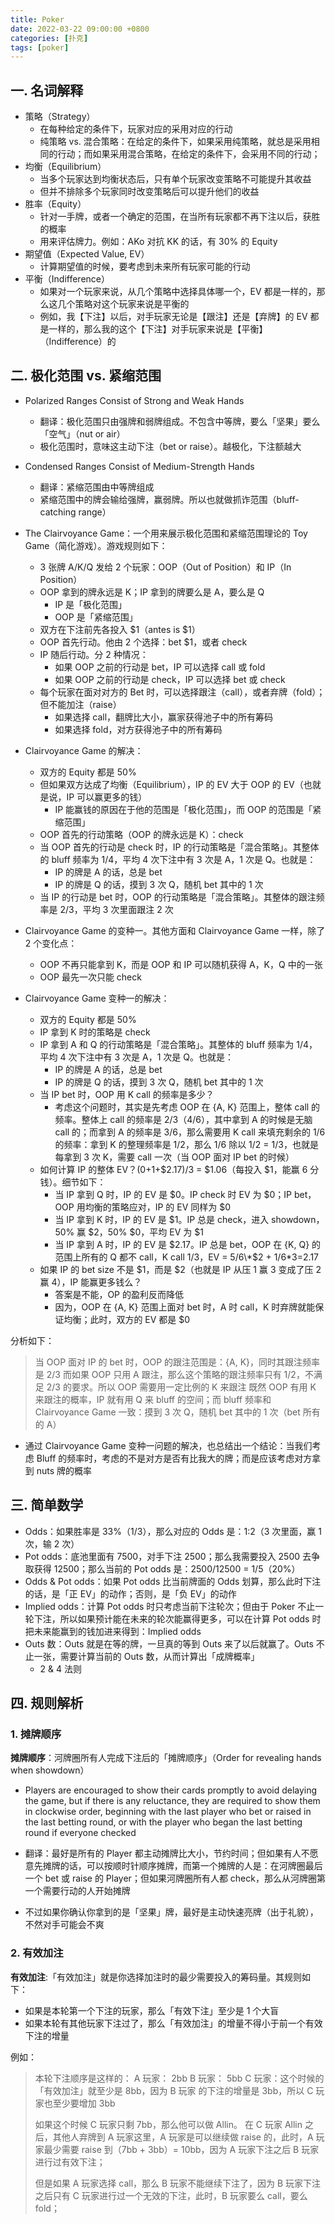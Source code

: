 ```yaml
---
title: Poker
date: 2022-03-22 09:00:00 +0800
categories: [扑克]
tags: [poker]
---
```


## 一. 名词解释

* 策略（Strategy）
  * 在每种给定的条件下，玩家对应的采用对应的行动
  * 纯策略 vs. 混合策略：在给定的条件下，如果采用纯策略，就总是采用相同的行动；而如果采用混合策略，在给定的条件下，会采用不同的行动；
* 均衡（Equilibrium）
  * 当多个玩家达到均衡状态后，只有单个玩家改变策略不可能提升其收益
  * 但并不排除多个玩家同时改变策略后可以提升他们的收益
* 胜率（Equity）
  * 针对一手牌，或者一个确定的范围，在当所有玩家都不再下注以后，获胜的概率
  * 用来评估牌力。例如：AKo 对抗 KK 的话，有 30% 的 Equity
* 期望值（Expected Value, EV）
  * 计算期望值的时候，要考虑到未来所有玩家可能的行动
* 平衡（Indifference）
  * 如果对一个玩家来说，从几个策略中选择具体哪一个，EV 都是一样的，那么这几个策略对这个玩家来说是平衡的
  * 例如，我【下注】以后，对手玩家无论是【跟注】还是【弃牌】的 EV 都是一样的，那么我的这个【下注】对手玩家来说是【平衡】（Indifference）的

## 二. 极化范围 vs. 紧缩范围

* Polarized Ranges Consist of Strong and Weak Hands
  * 翻译：极化范围只由强牌和弱牌组成。不包含中等牌，要么「坚果」要么「空气」（nut or air）
  * 极化范围时，意味这主动下注（bet or raise）。越极化，下注额越大

* Condensed Ranges Consist of Medium-Strength Hands
  * 翻译：紧缩范围由中等牌组成
  * 紧缩范围中的牌会输给强牌，赢弱牌。所以也就做抓诈范围（bluff-catching range）

* The Clairvoyance Game：一个用来展示极化范围和紧缩范围理论的 Toy Game（简化游戏）。游戏规则如下：
  * 3 张牌 A/K/Q 发给 2 个玩家：OOP（Out of Position）和 IP（In Position）
  * OOP 拿到的牌永远是 K；IP 拿到的牌要么是 A，要么是 Q
    * IP 是「极化范围」
    * OOP 是「紧缩范围」
  * 双方在下注前先各投入 $1（antes is $1）
  * OOP 首先行动。他由 2 个选择：bet $1，或者 check
  * IP 随后行动。分 2 种情况：
    * 如果 OOP 之前的行动是 bet，IP 可以选择 call 或 fold
    * 如果 OOP 之前的行动是 check，IP 可以选择 bet 或 check
  * 每个玩家在面对对方的 Bet 时，可以选择跟注（call），或者弃牌（fold）；但不能加注（raise）
    * 如果选择 call，翻牌比大小，赢家获得池子中的所有筹码
    * 如果选择 fold，对方获得池子中的所有筹码

* Clairvoyance Game 的解决：
  * 双方的 Equity 都是 50%
  * 但如果双方达成了均衡（Equilibrium），IP 的 EV 大于 OOP 的 EV（也就是说，IP 可以赢更多的钱）
    * IP 能赢钱的原因在于他的范围是「极化范围」，而 OOP 的范围是「紧缩范围」
  * OOP 首先的行动策略（OOP 的牌永远是 K）：check
  * 当 OOP 首先的行动是 check 时，IP 的行动策略是「混合策略」。其整体的 bluff 频率为 1/4，平均 4 次下注中有 3 次是 A，1 次是 Q。也就是：
    * IP 的牌是 A 的话，总是 bet
    * IP 的牌是 Q 的话，摸到 3 次 Q，随机 bet 其中的 1 次
  * 当 IP 的行动是 bet 时，OOP 的行动策略是「混合策略」。其整体的跟注频率是 2/3，平均 3 次里面跟注 2 次

* Clairvoyance Game 的变种一。其他方面和 Clairvoyance Game 一样，除了 2 个变化点：
  * OOP 不再只能拿到 K，而是 OOP 和 IP 可以随机获得 A，K，Q 中的一张
  * OOP 最先一次只能 check

* Clairvoyance Game 变种一的解决：
  * 双方的 Equity 都是 50%
  * IP 拿到 K 时的策略是 check
  * IP 拿到 A 和 Q 的行动策略是「混合策略」。其整体的 bluff 频率为 1/4，平均 4 次下注中有 3 次是 A，1 次是 Q。也就是：
    * IP 的牌是 A 的话，总是 bet
    * IP 的牌是 Q 的话，摸到 3 次 Q，随机 bet 其中的 1 次
  * 当 IP bet 时，OOP 用 K call 的频率是多少？
    * 考虑这个问题时，其实是先考虑 OOP 在 {A, K} 范围上，整体 call 的频率。整体上 call 的频率是 2/3（4/6），其中拿到 A 的时候是无脑 call 的；而拿到 A 的频率是 3/6，那么需要用 K call 来填充剩余的 1/6 的频率：拿到 K 的整理频率是 1/2，那么 1/6 除以 1/2 = 1/3，也就是每拿到 3 次 K，需要 call 一次（当 OOP 面对 IP bet 的时候）
  * 如何计算 IP 的整体 EV？($0+$1+$2.17)/3 = $1.06（每投入 $1，能赢 6 分钱）。细节如下：
    * 当 IP 拿到 Q 时，IP 的 EV 是 $0。IP check 时 EV 为 $0；IP bet，OOP 用均衡的策略应对，IP 的 EV 同样为 $0
    * 当 IP 拿到 K 时，IP 的 EV 是 $1。IP 总是 check，进入 showdown，50% 赢 $2，50% $0，平均 EV 为 $1
    * 当 IP 拿到 A 时，IP 的 EV 是 $2.17。IP 总是 bet，OOP 在 {K, Q} 的范围上所有的 Q 都不 call，K call 1/3，EV = 5/6\*$2 + 1/6\*$3=$2.17
  * 如果 IP 的 bet size 不是 $1，而是 $2（也就是 IP 从压 1 赢 3 变成了压 2 赢 4），IP 能赢更多钱么？
    * 答案是不能，OP 的盈利反而降低
    * 因为，OOP 在 {A, K} 范围上面对 bet 时，A 时 call，K 时弃牌就能保证均衡；此时，双方的 EV 都是 $0

分析如下：

> 当 OOP 面对 IP 的 bet 时，OOP 的跟注范围是：{A, K}，同时其跟注频率是 2/3
> 而如果 OOP 只用 A 跟注，那么这个策略的跟注频率只有 1/2，不满足 2/3 的要求。所以 OOP 需要用一定比例的 K 来跟注
> 既然 OOP 有用 K 来跟注的概率，IP 就有用 Q 来 bluff 的空间；而 bluff 频率和 Clairvoyance Game 一致：摸到 3 次 Q，随机 bet 其中的 1 次（bet 所有的 A）

* 通过 Clairvoyance Game 变种一问题的解决，也总结出一个结论：当我们考虑 Bluff 的频率时，考虑的不是对方是否有比我大的牌；而是应该考虑对方拿到 nuts 牌的概率

## 三. 简单数学

* Odds：如果胜率是 33%（1/3），那么对应的 Odds 是：1:2（3 次里面，赢 1 次，输 2 次）
* Pot odds：底池里面有 7500，对手下注 2500；那么我需要投入 2500 去争取获得 12500；那么当前的 Pot odds 是：2500/12500 = 1/5（20%）
* Odds & Pot odds：如果 Pot odds 比当前牌面的 Odds 划算，那么此时下注的话，是「正 EV」的动作；否则，是「负 EV」的动作
* Implied odds：计算 Pot odds 时只考虑当前下注轮次；但由于 Poker 不止一轮下注，所以如果预计能在未来的轮次能赢得更多，可以在计算 Pot odds 时把未来能赢到的钱加进来得到：Implied odds
* Outs 数：Outs 就是在等的牌，一旦真的等到 Outs 来了以后就赢了。Outs 不止一张，需要计算当前的 Outs 数，从而计算出「成牌概率」
  * 2 & 4 法则

## 四. 规则解析

### 1. 摊牌顺序

**摊牌顺序**：河牌圈所有人完成下注后的「摊牌顺序」（Order for revealing hands when showdown）

* Players are encouraged to show their cards promptly to avoid delaying  the game, but if there is any reluctance, they are required to show them in clockwise order, beginning with the last player who bet or raised in the last betting round, or with the player who began the last betting  round if everyone checked

* 翻译：最好是所有的 Player 都主动摊牌比大小，节约时间；但如果有人不愿意先摊牌的话，可以按顺时针顺序摊牌，而第一个摊牌的人是：在河牌圈最后一个 bet 或 raise 的 Player；但如果河牌圈所有人都 check，那么从河牌圈第一个需要行动的人开始摊牌
* 不过如果你确认你拿到的是「坚果」牌，最好是主动快速亮牌（出于礼貌），不然对手可能会不爽

### 2. 有效加注

**有效加注**:「有效加注」就是你选择加注时的最少需要投入的筹码量。其规则如下：

* 如果是本轮第一个下注的玩家，那么「有效下注」至少是 1 个大盲
* 如果本轮有其他玩家下注过了，那么「有效加注」的增量不得小于前一个有效下注的增量

例如：

> 本轮下注顺序是这样的：
> A 玩家： 2bb
> B 玩家： 5bb
> C 玩家：这个时候的「有效加注」就至少是 8bb，因为 B 玩家 的下注的增量是 3bb，所以 C 玩家也至少要增加 3bb
>
> 如果这个时候 C 玩家只剩 7bb，那么他可以做 Allin。
> 在 C 玩家 Allin 之后，其他人弃牌到 A 玩家这里，A 玩家是可以继续做 raise 的，此时，A 玩家最少需要 raise 到（7bb + 3bb）= 10bb，因为 A 玩家下注之后 B 玩家进行过有效下注；
>
> 但是如果 A 玩家选择 call，那么 B 玩家不能继续下注了，因为 B 玩家下注之后只有 C 玩家进行过一个无效的下注，此时，B 玩家要么 call，要么 fold；
